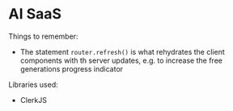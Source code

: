 # AI SaaS

Things to remember:
- The statement `router.refresh()` is what rehydrates the client components with th server updates, e.g. to increase the free generations progress indicator

Libraries used:
- ClerkJS